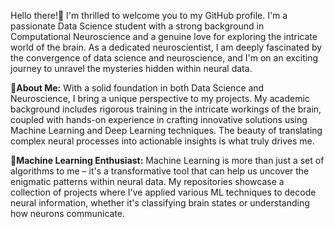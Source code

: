 Hello there!👋 
I'm thrilled to welcome you to my GitHub profile. I'm a passionate Data Science student with a strong background in Computational Neuroscience and a genuine love for exploring the intricate world of the brain. As a dedicated neuroscientist, I am deeply fascinated by the convergence of data science and neuroscience, and I'm on an exciting journey to unravel the mysteries hidden within neural data.

🧠**About Me:**
With a solid foundation in both Data Science and Neuroscience, I bring a unique perspective to my projects. My academic background includes rigorous training in the intricate workings of the brain, coupled with hands-on experience in crafting innovative solutions using Machine Learning and Deep Learning techniques. The beauty of translating complex neural processes into actionable insights is what truly drives me.

🤖**Machine Learning Enthusiast:**
Machine Learning is more than just a set of algorithms to me – it's a transformative tool that can help us uncover the enigmatic patterns within neural data. My repositories showcase a collection of projects where I've applied various ML techniques to decode neural information, whether it's classifying brain states or understanding how neurons communicate.
<!--
**d-schreiter/d-schreiter** is a ✨ _special_ ✨ repository because its `README.md` (this file) appears on your GitHub profile.

Here are some ideas to get you started:

- 🔭 I’m currently working on ...
- 🌱 I’m currently learning ...
- 👯 I’m looking to collaborate on ...
- 🤔 I’m looking for help with ...
- 💬 Ask me about ...
- 📫 How to reach me: ...
- 😄 Pronouns: ...
- ⚡ Fun fact: ...
-->
